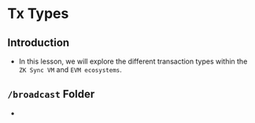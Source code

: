 # Tx Types

## Introduction
- In this lesson, we will explore the different transaction types within the `ZK Sync VM` and `EVM ecosystems`.

## `/broadcast` Folder
- 